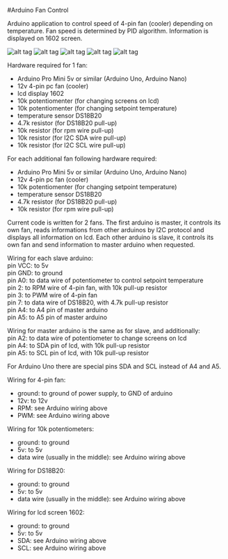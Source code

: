 #Arduino Fan Control

Arduino application to control speed of 4-pin fan (cooler) depending on temperature. Fan speed is determined by PID algorithm. Information is displayed on 1602 screen.

![alt tag](https://cloud.githubusercontent.com/assets/9932463/8341615/4ffc93bc-1ac6-11e5-80be-25e4d682c45d.jpg)
![alt tag](https://cloud.githubusercontent.com/assets/9932463/8341614/4ff7ad16-1ac6-11e5-9c4c-c71db2fc96cd.jpg)
![alt tag](https://cloud.githubusercontent.com/assets/9932463/8341616/50032efc-1ac6-11e5-9edf-95fa8ba489ca.jpg)
![alt tag](https://cloud.githubusercontent.com/assets/9932463/8341840/128c2932-1ac8-11e5-82f2-75b205cd3236.jpg)
![alt tag](https://cloud.githubusercontent.com/assets/9932463/8341841/12abd14c-1ac8-11e5-88c0-140e438a0d5f.jpg)

Hardware required for 1 fan:
- Arduino Pro Mini 5v or similar (Arduino Uno, Arduino Nano)
- 12v 4-pin pc fan (cooler)
- lcd display 1602
- 10k potentiomenter (for changing screens on lcd)
- 10k potentiomenter (for changing setpoint temperature)
- temperature sensor DS18B20
- 4.7k resistor (for DS18B20 pull-up)
- 10k resistor (for rpm wire pull-up)
- 10k resistor (for I2C SDA wire pull-up)
- 10k resistor (for I2C SCL wire pull-up)

For each additional fan following hardware required:
- Arduino Pro Mini 5v or similar (Arduino Uno, Arduino Nano)
- 12v 4-pin pc fan (cooler)
- 10k potentiomenter (for changing setpoint temperature)
- temperature sensor DS18B20
- 4.7k resistor (for DS18B20 pull-up)
- 10k resistor (for rpm wire pull-up)

Current code is written for 2 fans.
The first arduino is master, it controls its own fan, reads informations from other arduinos by I2C protocol and displays all information on lcd.
Each other arduino is slave, it controls its own fan and send information to master arduino when requested. 

Wiring for each slave arduino:  
pin VCC: to 5v  
pin GND: to ground  
pin A0: to data wire of potentiometer to control setpoint temperature  
pin 2: to RPM wire of 4-pin fan, with 10k pull-up resistor  
pin 3: to PWM wire of 4-pin fan  
pin 7: to data wire of DS18B20, with 4.7k pull-up resistor  
pin A4: to A4 pin of master arduino  
pin A5: to A5 pin of master arduino  

Wiring for master arduino is the same as for slave, and additionally:  
pin A2: to data wire of potentiometer to change screens on lcd    
pin A4: to SDA pin of lcd, with 10k pull-up resistor  
pin A5: to SCL pin of lcd, with 10k pull-up resistor  

For Arduino Uno there are special pins SDA and SCL instead of A4 and A5.

Wiring for 4-pin fan:  
 - ground: to ground of power supply, to GND of arduino
 - 12v: to 12v
 - RPM: see Arduino wiring above
 - PWM: see Arduino wiring above

Wiring for 10k potentiometers:
- ground: to ground
- 5v: to 5v
- data wire (usually in the middle): see Arduino wiring above

Wiring for DS18B20:  
- ground: to ground
- 5v: to 5v
- data wire (usually in the middle): see Arduino wiring above

Wiring for lcd screen 1602:  
- ground: to ground
- 5v: to 5v
- SDA: see Arduino wiring above
- SCL: see Arduino wiring above
